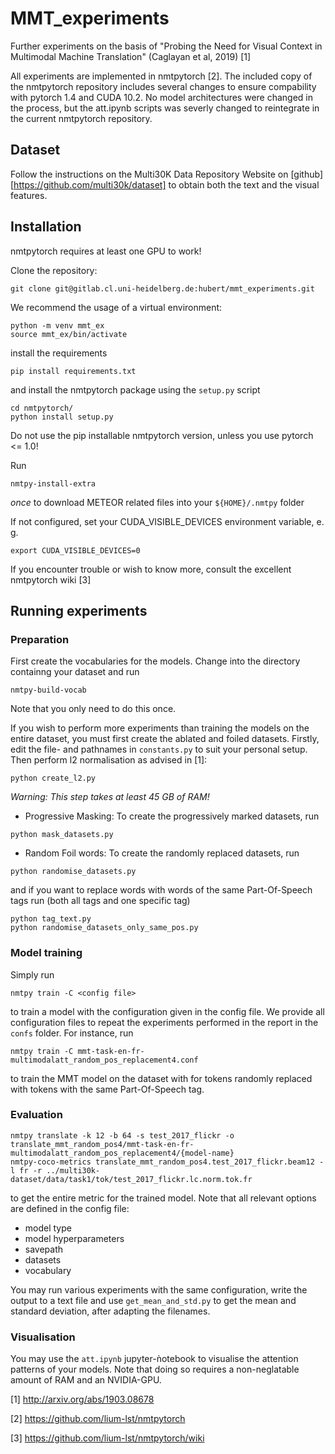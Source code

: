 # MMT_experiments

Further experiments on the basis of "Probing the Need for Visual Context in Multimodal Machine Translation" (Caglayan et al, 2019) [1]

All experiments are implemented in nmtpytorch [2]. The included copy of the
nmtpytorch repository includes several changes to ensure compability with
pytorch 1.4 and CUDA 10.2. No model architectures were changed in
the process, but the att.ipynb scripts was severly changed to reintegrate in
the current nmtpytorch repository.

## Dataset

Follow the instructions on the Multi30K Data Repository Website on
[github][https://github.com/multi30k/dataset] to obtain both the text and the
visual features.

## Installation

nmtpytorch requires at least one GPU to work! 

Clone the repository:

```
git clone git@gitlab.cl.uni-heidelberg.de:hubert/mmt_experiments.git
```

We recommend the usage of a virtual environment:

```
python -m venv mmt_ex
source mmt_ex/bin/activate
```

install the requirements

```
pip install requirements.txt
```

and install the nmtpytorch package using the `setup.py` script

```
cd nmtpytorch/
python install setup.py
```

Do not use the pip installable nmtpytorch version, unless you use pytorch
<= 1.0!

Run 

```
nmtpy-install-extra
```

_once_ to download METEOR related files into your `${HOME}/.nmtpy` folder

If not configured, set your CUDA_VISIBLE_DEVICES environment variable, e. g.

```
export CUDA_VISIBLE_DEVICES=0
```


If you encounter trouble or wish to know more, consult the excellent nmtpytorch
wiki [3]


## Running experiments


### Preparation

First create the vocabularies for the models. Change into the directory
containng your dataset and run

```
nmtpy-build-vocab
```

Note that you only need to do this once.

If you wish to perform more experiments than training the models on the entire
dataset, you must first create the ablated and foiled datasets.
Firstly, edit the file- and pathnames in `constants.py` to suit your personal
setup. Then perform l2 normalisation as advised in [1]:

```
python create_l2.py
```

*Warning: This step takes at least 45 GB of RAM!*

* Progressive Masking: To create the progressively marked datasets, run

```
python mask_datasets.py
```

* Random Foil words: To create the randomly replaced datasets, run


```
python randomise_datasets.py
```

and if you want to replace words with words of the same Part-Of-Speech tags
run (both all tags and one specific tag)

```
python tag_text.py
python randomise_datasets_only_same_pos.py
```

### Model training

Simply run

```
nmtpy train -C <config file>
```

to train a model with the configuration given in the config file. We provide
all configuration files to repeat the experiments performed in the report in
the `confs` folder.
For instance, run

```
nmtpy train -C mmt-task-en-fr-multimodalatt_random_pos_replacement4.conf
```

to train the MMT model on the dataset with for tokens randomly replaced with
tokens with the same Part-Of-Speech tag.

### Evaluation

```
nmtpy translate -k 12 -b 64 -s test_2017_flickr -o translate_mmt_random_pos4/mmt-task-en-fr-multimodalatt_random_pos_replacement4/{model-name}
nmtpy-coco-metrics translate_mmt_random_pos4.test_2017_flickr.beam12 -l fr -r ../multi30k-dataset/data/task1/tok/test_2017_flickr.lc.norm.tok.fr 
```

to get the entire metric for the trained model.
Note that all relevant options are defined in the config file:

* model type
* model hyperparameters
* savepath
* datasets
* vocabulary


You may run various experiments with the same configuration, write the output to a text file and use `get_mean_and_std.py` to get the mean and standard deviation, after adapting the filenames.

### Visualisation

You may use the `att.ipynb` jupyter-ǹotebook to visualise the attention
patterns of your models.
Note that doing so requires a non-neglatable amount of RAM and an NVIDIA-GPU.

[1] http://arxiv.org/abs/1903.08678

[2] https://github.com/lium-lst/nmtpytorch

[3] https://github.com/lium-lst/nmtpytorch/wiki

